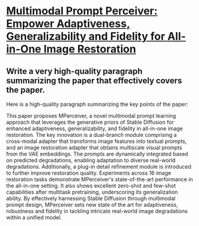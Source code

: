 # [Multimodal Prompt Perceiver: Empower Adaptiveness, Generalizability and   Fidelity for All-in-One Image Restoration](https://arxiv.org/abs/2312.02918)

## Write a very high-quality paragraph summarizing the paper that effectively covers the paper.

 Here is a high-quality paragraph summarizing the key points of the paper:

This paper proposes MPerceiver, a novel multimodal prompt learning approach that leverages the generative priors of Stable Diffusion for enhanced adaptiveness, generalizability, and fidelity in all-in-one image restoration. The key innovation is a dual-branch module comprising a cross-modal adapter that transforms image features into textual prompts, and an image restoration adapter that obtains multiscale visual prompts from the VAE embeddings. The prompts are dynamically integrated based on predicted degradations, enabling adaptation to diverse real-world degradations. Additionally, a plug-in detail refinement module is introduced to further improve restoration quality. Experiments across 16 image restoration tasks demonstrate MPerceiver's state-of-the-art performance in the all-in-one setting. It also shows excellent zero-shot and few-shot capabilities after multitask pretraining, underscoring its generalization ability. By effectively harnessing Stable Diffusion through multimodal prompt design, MPerceiver sets new state of the art for adaptiveness, robustness and fidelity in tackling intricate real-world image degradations within a unified model.

